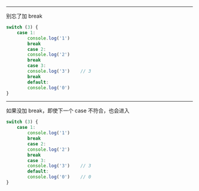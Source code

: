 
---

别忘了加 break

```javascript
switch (3) {
	case 1:
		console.log('1')
		break
		case 2:
		console.log('2')
		break
		case 3:
		console.log('3')	// 3
		break
		default:
		console.log('0')
}
```

------------

如果没加 break，即使下一个 case 不符合，也会进入

```javascript
switch (3) {
	case 1:
		console.log('1')
		break
		case 2:
		console.log('2')
		break
		case 3:
		console.log('3')	// 3
		default:
		console.log('0')	// 0
}
```